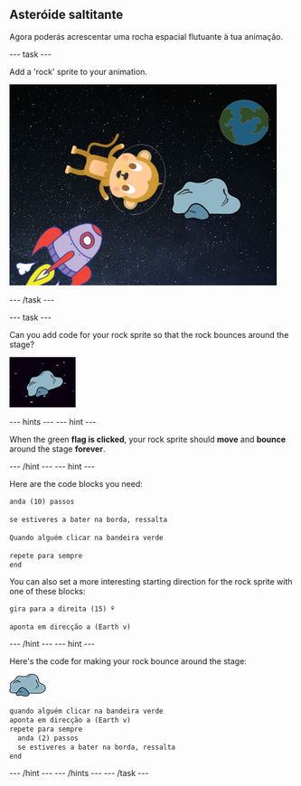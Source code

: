 ## Asteróide saltitante

Agora poderás acrescentar uma rocha espacial flutuante à tua animação.

\--- task \---

Add a 'rock' sprite to your animation.

![Adding a rock sprite](images/space-rock-sprite.png)

\--- /task \---

\--- task \---

Can you add code for your rock sprite so that the rock bounces around the stage?

![Testing a bouncing rock](images/space-bounce-test.png)

\--- hints \--- \--- hint \---

When the green **flag is clicked**, your rock sprite should **move** and **bounce** around the stage **forever**.

\--- /hint \--- \--- hint \---

Here are the code blocks you need:

```blocks3
anda (10) passos

se estiveres a bater na borda, ressalta

Quando alguém clicar na bandeira verde

repete para sempre
end
```

You can also set a more interesting starting direction for the rock sprite with one of these blocks:

```blocks3
gira para a direita (15) º

aponta em direcção a (Earth v)
```

\--- /hint \--- \--- hint \---

Here's the code for making your rock bounce around the stage:

![Rock sprite](images/sprite-rock.png)

```blocks3
quando alguém clicar na bandeira verde
aponta em direcção a (Earth v)
repete para sempre 
  anda (2) passos
  se estiveres a bater na borda, ressalta
end
```

\--- /hint \--- \--- /hints \--- \--- /task \---